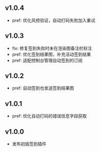 ## v1.0.4

- pref: 优化风控验证，自动打码失败加入重试

## v1.0.3

- fix: 修复签到失败时未在渲染图备注栏标注
- pref: 优化签到结果图，补充活动签到结果
- pref: 适配控制台管理自动签到的订阅

## v1.0.2

- pref: 自动签到也发送签到结果图

## v1.0.1

- pref: 优化自动打码的错误信息字段获取

## v1.0.0

- 发布初版签到插件